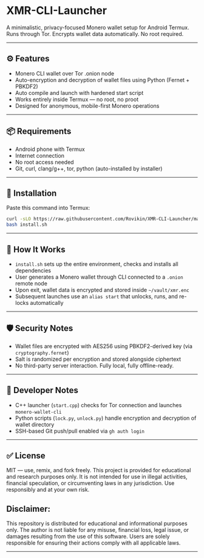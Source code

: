 # XMR-CLI-Launcher

A minimalistic, privacy-focused Monero wallet setup for Android Termux.  
Runs through Tor. Encrypts wallet data automatically. No root required.

---

## ⚙️ Features

- Monero CLI wallet over Tor .onion node
- Auto-encryption and decryption of wallet files using Python (Fernet + PBKDF2)
- Auto compile and launch with hardened start script
- Works entirely inside Termux — no root, no proot
- Designed for anonymous, mobile-first Monero operations

---

## 📦 Requirements

- Android phone with Termux
- Internet connection
- No root access needed
- Git, curl, clang/g++, tor, python (auto-installed by installer)

---

## 🧪 Installation

Paste this command into Termux:

```bash
curl -sLO https://raw.githubusercontent.com/Rovikin/XMR-CLI-Launcher/main/install.sh
bash install.sh
```

---

## 🔐 How It Works

- `install.sh` sets up the entire environment, checks and installs all dependencies
- User generates a Monero wallet through CLI connected to a `.onion` remote node
- Upon exit, wallet data is encrypted and stored inside `~/vault/xmr.enc`
- Subsequent launches use an `alias start` that unlocks, runs, and re-locks automatically

---

## 🛡️ Security Notes

- Wallet files are encrypted with AES256 using PBKDF2-derived key (via `cryptography.fernet`)
- Salt is randomized per encryption and stored alongside ciphertext
- No third-party server interaction. Fully local, fully offline-ready.

---

## 🧠 Developer Notes

- C++ launcher (`start.cpp`) checks for Tor connection and launches `monero-wallet-cli`
- Python scripts (`lock.py`, `unlock.py`) handle encryption and decryption of wallet directory
- SSH-based Git push/pull enabled via `gh auth login`

---

## ✅ License

MIT — use, remix, and fork freely. This project is provided for educational and research purposes only. It is not intended for use in illegal activities, financial speculation, or circumventing laws in any jurisdiction. Use responsibly and at your own risk.


## Disclaimer:

This repository is distributed for educational and informational purposes only. The author is not liable for any misuse, financial loss, legal issue, or damages resulting from the use of this software. Users are solely responsible for ensuring their actions comply with all applicable laws.

---
